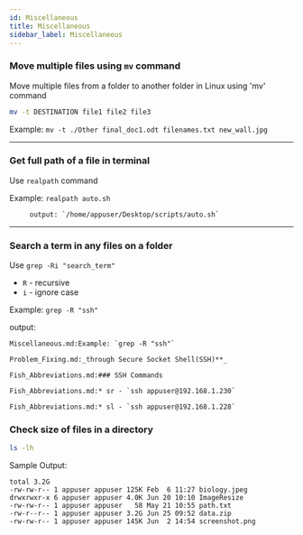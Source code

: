 ```yaml
---
id: Miscellaneous
title: Miscellaneous
sidebar_label: Miscellaneous
---
```


### Move multiple files using `mv` command

Move multiple files from a folder to another folder in Linux using 'mv' command

```bash
mv -t DESTINATION file1 file2 file3
```

Example: `mv -t ./Other final_doc1.odt filenames.txt new_wall.jpg`

---

### Get full path of a file in terminal

Use `realpath` command

Example: `realpath auto.sh`

         output: `/home/appuser/Desktop/scripts/auto.sh`

---

### Search a term in any files on a folder

Use `grep -Ri "search_term"`

* `R` - recursive
* `i` - ignore case

Example: `grep -R "ssh"`

output:

```
Miscellaneous.md:Example: `grep -R "ssh"`

Problem_Fixing.md:_through Secure Socket Shell(SSH)**_

Fish_Abbreviations.md:### SSH Commands

Fish_Abbreviations.md:* sr - `ssh appuser@192.168.1.230`

Fish_Abbreviations.md:* sl - `ssh appuser@192.168.1.228`
```

### Check size of files in a directory 

```bash
ls -lh
```
Sample Output:

```
total 3.2G
-rw-rw-r-- 1 appuser appuser 125K Feb  6 11:27 biology.jpeg
drwxrwxr-x 6 appuser appuser 4.0K Jun 20 10:10 ImageResize
-rw-rw-r-- 1 appuser appuser   58 May 21 10:55 path.txt
-rw-r--r-- 1 appuser appuser 3.2G Jun 25 09:52 data.zip
-rw-rw-r-- 1 appuser appuser 145K Jun  2 14:54 screenshot.png
```